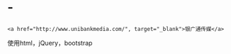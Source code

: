 # -<h3>
    <a href="http://www.unibankmedia.com/", target="_blank">银广通传媒</a>
  </h3>

使用html，jQuery，bootstrap
